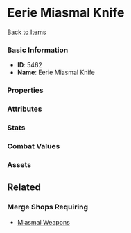 # Eerie Miasmal Knife

<no description available>

[Back to Items](../items.md)

### Basic Information

- **ID**: 5462
- **Name**: Eerie Miasmal Knife

### Properties


### Attributes


### Stats


### Combat Values


### Assets


## Related

### Merge Shops Requiring

- [Miasmal Weapons](../merge-shops/85-miasmal-weapons.md)

